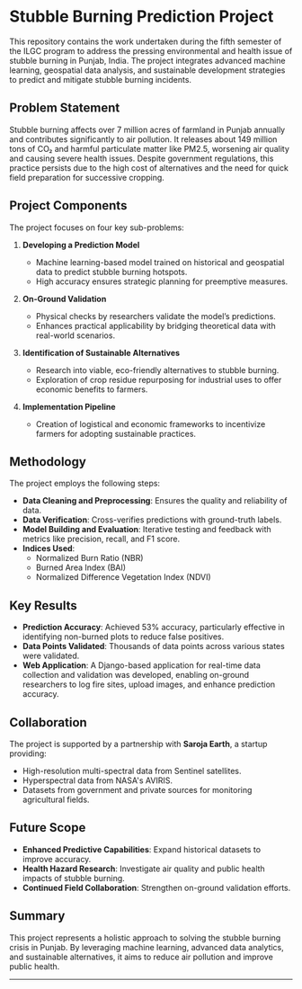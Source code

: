 # Stubble Burning Prediction Project

This repository contains the work undertaken during the fifth semester of the ILGC program to address the pressing environmental and health issue of stubble burning in Punjab, India. The project integrates advanced machine learning, geospatial data analysis, and sustainable development strategies to predict and mitigate stubble burning incidents.

## Problem Statement

Stubble burning affects over 7 million acres of farmland in Punjab annually and contributes significantly to air pollution. It releases about 149 million tons of CO₂ and harmful particulate matter like PM2.5, worsening air quality and causing severe health issues. Despite government regulations, this practice persists due to the high cost of alternatives and the need for quick field preparation for successive cropping.

## Project Components

The project focuses on four key sub-problems:

1. **Developing a Prediction Model**  
   - Machine learning-based model trained on historical and geospatial data to predict stubble burning hotspots.
   - High accuracy ensures strategic planning for preemptive measures.

2. **On-Ground Validation**  
   - Physical checks by researchers validate the model’s predictions.
   - Enhances practical applicability by bridging theoretical data with real-world scenarios.

3. **Identification of Sustainable Alternatives**  
   - Research into viable, eco-friendly alternatives to stubble burning.
   - Exploration of crop residue repurposing for industrial uses to offer economic benefits to farmers.

4. **Implementation Pipeline**  
   - Creation of logistical and economic frameworks to incentivize farmers for adopting sustainable practices.

## Methodology

The project employs the following steps:

- **Data Cleaning and Preprocessing**: Ensures the quality and reliability of data.
- **Data Verification**: Cross-verifies predictions with ground-truth labels.
- **Model Building and Evaluation**: Iterative testing and feedback with metrics like precision, recall, and F1 score.
- **Indices Used**:
  - Normalized Burn Ratio (NBR)
  - Burned Area Index (BAI)
  - Normalized Difference Vegetation Index (NDVI)

## Key Results

- **Prediction Accuracy**: Achieved 53% accuracy, particularly effective in identifying non-burned plots to reduce false positives.
- **Data Points Validated**: Thousands of data points across various states were validated.
- **Web Application**: A Django-based application for real-time data collection and validation was developed, enabling on-ground researchers to log fire sites, upload images, and enhance prediction accuracy.

## Collaboration

The project is supported by a partnership with **Saroja Earth**, a startup providing:

- High-resolution multi-spectral data from Sentinel satellites.
- Hyperspectral data from NASA's AVIRIS.
- Datasets from government and private sources for monitoring agricultural fields.

## Future Scope

- **Enhanced Predictive Capabilities**: Expand historical datasets to improve accuracy.
- **Health Hazard Research**: Investigate air quality and public health impacts of stubble burning.
- **Continued Field Collaboration**: Strengthen on-ground validation efforts.

## Summary

This project represents a holistic approach to solving the stubble burning crisis in Punjab. By leveraging machine learning, advanced data analytics, and sustainable alternatives, it aims to reduce air pollution and improve public health.

---



